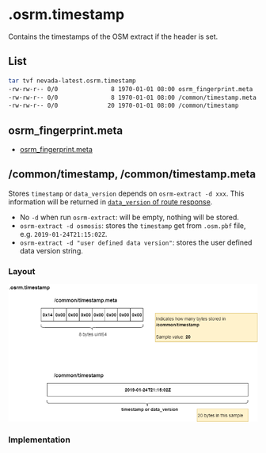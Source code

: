 

# .osrm.timestamp 
Contains the timestamps of the OSM extract if the header is set.           

## List 

```bash
tar tvf nevada-latest.osrm.timestamp
-rw-rw-r-- 0/0               8 1970-01-01 08:00 osrm_fingerprint.meta
-rw-rw-r-- 0/0               8 1970-01-01 08:00 /common/timestamp.meta
-rw-rw-r-- 0/0              20 1970-01-01 08:00 /common/timestamp
```

## osrm_fingerprint.meta
- [osrm_fingerprint.meta](./fingerprint.md)

## /common/timestamp, /common/timestamp.meta
Stores `timestamp` or `data_version` depends on `osrm-extract -d xxx`. This information will be returned in [`data_version` of route response](https://github.com/Telenav/osrm-backend/blob/master-telenav/docs/http.md#data-version).          

- No `-d` when run `osrm-extract`: will be empty, nothing will be stored.    
- `osrm-extract -d osmosis`: stores the `timestamp` get from `.osm.pbf` file, e.g. `2019-01-24T21:15:02Z`.     
- `osrm-extract -d "user defined data version"`: stores the user defined data version string.    


### Layout
![](graph/map.osrm.timestamp.common.timestamp.png)


### Implementation

